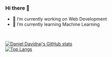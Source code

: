 ### Hi there 👋
- 🔭 I’m currently working on Web Development
- 🌱 I’m currently learning Machine Learning
<!-- - 👯 I’m looking to collaborate on ...
- 🤔 I’m looking for help with ...
- 💬 Ask me about ... 
- 📫 How to reach me: ...
- 😄 Pronouns: ...
- ⚡ Fun fact: ... -->
<br>

[![Daniel Davidraj's GitHub stats](https://github-readme-stats.vercel.app/api?username=danieldavidraj&show_icons=true&bg_color=0,000000,FF0000&&text_color=fff&title_color=fff&include_all_commits=true)](https://github.com/danieldavidraj/danieldavidraj/)<br>
[![Top Langs](https://github-readme-stats.vercel.app/api/top-langs/?username=danieldavidraj&langs_count=10&layout=compact)](https://github.com/danieldavidraj/danieldavidraj/)<br>
